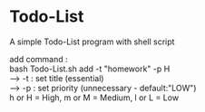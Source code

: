 # Todo-List
A simple Todo-List program with shell script

add command : <br />
    bash Todo-List.sh add -t "homework" -p H <br />
    --> -t : set title (essential) <br />
    --> -p : set priority (unnecessary - default:"LOW") <br />
            h or H = High, m or M = Medium, l or L = Low